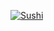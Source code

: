 
[![Sushi](projects/blender/blocky-style/sushi-blocky-frame-small.png "Sushi in blocky style")](projects/blender/blocky-style/sushi-blocky-001.blend)